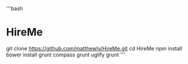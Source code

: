 '''bash
# HireMe

git clone https://github.com/matthewly/HireMe.git
cd HireMe
npm install
bower install
grunt compass
grunt uglify
grunt
'''
